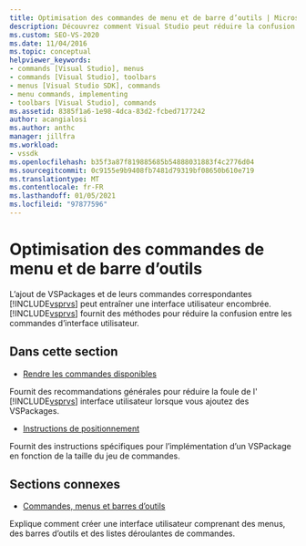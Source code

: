 ```yaml
---
title: Optimisation des commandes de menu et de barre d’outils | Microsoft Docs
description: Découvrez comment Visual Studio peut réduire la confusion des commandes provoquée par l’ajout de VSPackages et leurs commandes correspondantes.
ms.custom: SEO-VS-2020
ms.date: 11/04/2016
ms.topic: conceptual
helpviewer_keywords:
- commands [Visual Studio], menus
- commands [Visual Studio], toolbars
- menus [Visual Studio SDK], commands
- menu commands, implementing
- toolbars [Visual Studio], commands
ms.assetid: 8385f1a6-1e98-4dca-83d2-fcbed7177242
author: acangialosi
ms.author: anthc
manager: jillfra
ms.workload:
- vssdk
ms.openlocfilehash: b35f3a87f819885685b54888031883f4c2776d04
ms.sourcegitcommit: 0c9155e9b9408fb7481d79319bf08650b610e719
ms.translationtype: MT
ms.contentlocale: fr-FR
ms.lasthandoff: 01/05/2021
ms.locfileid: "97877596"
---
```

# <a name="optimizing-menu-and-toolbar-commands"></a>Optimisation des commandes de menu et de barre d’outils
L’ajout de VSPackages et de leurs commandes correspondantes [!INCLUDE[vsprvs](../../code-quality/includes/vsprvs_md.md)] peut entraîner une interface utilisateur encombrée. [!INCLUDE[vsprvs](../../code-quality/includes/vsprvs_md.md)] fournit des méthodes pour réduire la confusion entre les commandes d’interface utilisateur.

## <a name="in-this-section"></a>Dans cette section
- [Rendre les commandes disponibles](../../extensibility/internals/making-commands-available.md)

 Fournit des recommandations générales pour réduire la foule de l' [!INCLUDE[vsprvs](../../code-quality/includes/vsprvs_md.md)] interface utilisateur lorsque vous ajoutez des VSPackages.

- [Instructions de positionnement](../../extensibility/internals/command-placement-guidelines.md)

 Fournit des instructions spécifiques pour l’implémentation d’un VSPackage en fonction de la taille du jeu de commandes.

## <a name="related-sections"></a>Sections connexes
- [Commandes, menus et barres d’outils](../../extensibility/internals/commands-menus-and-toolbars.md)

 Explique comment créer une interface utilisateur comprenant des menus, des barres d’outils et des listes déroulantes de commandes.
